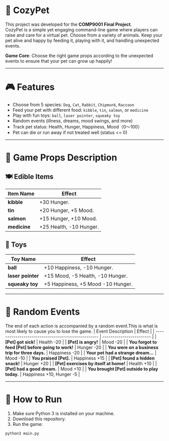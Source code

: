 # 🐾 CozyPet
This project was developed for the **COMP9001 Final Project**.  
CozyPet is a simple yet engaging command-line game where players can raise and care for a virtual pet. Choose from a variety of animals. Keep your pet alive and happy by feeding it, playing with it, and handling unexpected events.

**Game Core**: Choose the right game props according to the unexpected events to ensure that your pet can grow up happily!

---

# 🎮 Features

- Choose from 5 species: `Dog`, `Cat`, `Rabbit`, `Chipmunk`, `Raccoon`
- Feed your pet with different food: `kibble`, `tin`, `salmon`, or `medicine`
- Play with fun toys: `ball`, `laser pointer`, `squeaky toy`
- Random events (illness, dreams, mood swings, and more)
- Track pet status: Health, Hunger, Happiness, Mood（0～100）
- Pet can die or run away if not treated well (status <= 0)

---

# 📖 Game Props Description
## 🍽️ Edible Items
| Item Name    | Effect                   |
| ------------ | ------------------------ |
| **kibble**   | +30 Hunger.              |
| **tin**      | +20 Hunger, +5 Mood.     |
| **salmon**   | +15 Hunger, +10 Mood.    |
| **medicine** | +25 Health, -10 Hunger.  |

## 🧸 Toys
| Toy Name          | Effect                             |
| ----------------- | -----------------------------------|
| **ball**          | +10 Happiness, -10 Hunger.         |
| **laser pointer** | +15 Mood, -5 Health, -10 Hunger.   |
| **squeaky toy**   | +5 Happiness, +5 Mood -10 Hunger.  |


---

# 🎲 Random Events
The end of each action is accompanied by a random event.This is what is most likely to cause you to lose the game.
|  Event Description                                 | Effect                   |
| -------------------------------------------------- | ------------------------ |
| **[Pet] got sick!**                                | Health -20               |
| **[Pet] is angry!**                                | Mood -20                 |
| **You forgot to feed [Pet] before going to work!** | Hunger -20               |
| **You were on a business trip for three days.**    | Happiness -20            |
| **Your pet had a strange dream...**                | Mood -10                 |
| **You praised [Pet].**                             | Happiness +15            |
| **[Pet] found a hidden snack!**                    | Hunger +20               |
| **[Pet] exercises by itself at home!**             | Health +10               |
| **[Pet] had a good dream.**                        | Mood +10                 |
| **You brought [Pet] outside to play today.**       | Happiness +10, Hunger -5 |


---

# 🚀 How to Run

1. Make sure Python 3 is installed on your machine.
2. Download this repository.
3. Run the game:

```bash
python3 main.py
